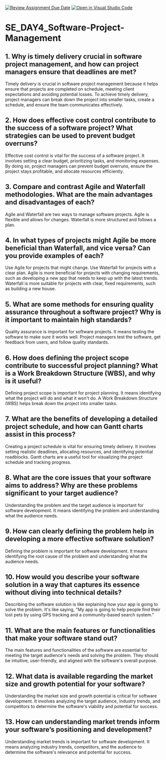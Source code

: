 [![Review Assignment Due Date](https://classroom.github.com/assets/deadline-readme-button-22041afd0340ce965d47ae6ef1cefeee28c7c493a6346c4f15d667ab976d596c.svg)](https://classroom.github.com/a/9pw6JKcu)
[![Open in Visual Studio Code](https://classroom.github.com/assets/open-in-vscode-2e0aaae1b6195c2367325f4f02e2d04e9abb55f0b24a779b69b11b9e10269abc.svg)](https://classroom.github.com/online_ide?assignment_repo_id=18521567&assignment_repo_type=AssignmentRepo)
# SE_DAY4_Software-Project-Management
## 1. Why is timely delivery crucial in software project management, and how can project managers ensure that deadlines are met?
Timely delivery is crucial in software project management because it helps ensure that projects are completed on schedule, meeting client expectations and avoiding potential losses. To achieve timely delivery, project managers can break down the project into smaller tasks, create a schedule, and ensure the team communicates effectively.
## 2. How does effective cost control contribute to the success of a software project? What strategies can be used to prevent budget overruns?
Effective cost control is vital for the success of a software project. It involves setting a clear budget, prioritizing tasks, and monitoring expenses. By doing so, project managers can prevent budget overruns, ensure the project stays profitable, and allocate resources efficiently.
## 3. Compare and contrast Agile and Waterfall methodologies. What are the main advantages and disadvantages of each?
Agile and Waterfall are two ways to manage software projects. Agile is flexible and allows for changes. Waterfall is more structured and follows a plan.
## 4. In what types of projects might Agile be more beneficial than Waterfall, and vice versa? Can you provide examples of each?
Use Agile for projects that might change. Use Waterfall for projects with a clear plan. Agile is more beneficial for projects with changing requirements, such as developing a new app that needs to keep up with the latest trends. Waterfall is more suitable for projects with clear, fixed requirements, such as building a new house.
## 5. What are some methods for ensuring quality assurance throughout a software project? Why is it important to maintain high standards?
Quality assurance is important for software projects. It means testing the software to make sure it works well. Project managers test the software, get feedback from users, and follow quality standards.
## 6. How does defining the project scope contribute to successful project planning? What is a Work Breakdown Structure (WBS), and why is it useful?
Defining project scope is important for project planning. It means identifying what the project will do and what it won't do. A Work Breakdown Structure (WBS) helps break down the project into smaller tasks.
## 7. What are the benefits of developing a detailed project schedule, and how can Gantt charts assist in this process?
Creating a project schedule is vital for ensuring timely delivery. It involves setting realistic deadlines, allocating resources, and identifying potential roadblocks. Gantt charts are a useful tool for visualizing the project schedule and tracking progress.
## 8. What are the core issues that your software aims to address? Why are these problems significant to your target audience?
Understanding the problem and the target audience is important for software development. It means identifying the problem and understanding what the audience needs.
## 9. How can clearly defining the problem help in developing a more effective software solution?
Defining the problem is important for software development. It means identifying the root cause of the problem and understanding what the audience needs.
## 10. How would you describe your software solution in a way that captures its essence without diving into technical details?
Describing the software solution is like explaining how your app is going to solve the problem. It's like saying, "My app is going to help people find their lost pets by using GPS tracking and a community-based search system."
## 11. What are the main features or functionalities that make your software stand out?
The main features and functionalities of the software are essential for meeting the target audience's needs and solving the problem. They should be intuitive, user-friendly, and aligned with the software's overall purpose.
## 12. What data is available regarding the market size and growth potential for your software?
Understanding the market size and growth potential is critical for software development. It involves analyzing the target audience, industry trends, and competitors to determine the software's viability and potential for success.
## 13. How can understanding market trends inform your software’s positioning and development?
Understanding market trends is important for software development. It means analyzing industry trends, competitors, and the audience to determine the software's relevance and potential for success.
